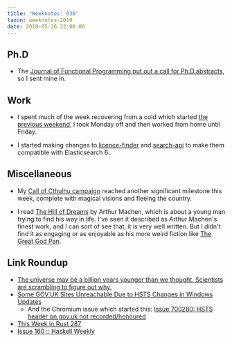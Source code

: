 ```yaml
---
title: "Weeknotes: 036"
taxon: weeknotes-2019
date: 2019-05-26 22:00:00
---
```


## Ph.D

- The [Journal of Functional Programming put out a call for Ph.D
  abstracts][], so I sent mine in.

[Journal of Functional Programming put out a call for Ph.D abstracts]: https://mail.haskell.org/pipermail/haskell-cafe/2019-May/131062.html

## Work

- I spent much of the week recovering from a cold which started [the
  previous weekend][], I took Monday off and then worked from home
  until Friday.

- I started making changes to [licence-finder][] and [search-api][] to
  make them compatible with Elasticsearch 6.

[the previous weekend]: weeknotes-035.html
[licence-finder]: https://github.com/alphagov/licence-finder/pull/530
[search-api]: https://github.com/alphagov/search-api/pull/1553

## Miscellaneous

- My [Call of Cthulhu campaign][] reached another significant
  milestone this week, complete with magical visions and fleeing the
  country.

- I read [The Hill of Dreams][] by Arthur Machen, which is about a
  young man trying to find his way in life.  I've seen it described as
  Arthur Machen's finest work, and I can sort of see that, it is very
  well written.  But I didn't find it as engaging or as enjoyable as
  his more weird fiction like [The Great God Pan][].

[Call of Cthulhu campaign]: masks-of-nyarlathotep.html
[The Hill of Dreams]: https://en.wikipedia.org/wiki/The_Hill_of_Dreams
[The Great God Pan]: https://en.wikipedia.org/wiki/The_Great_God_Pan

## Link Roundup

- [The universe may be a billion years younger than we thought. Scientists are scrambling to figure out why.](https://www.nbcnews.com/mach/science/universe-may-be-billion-years-younger-we-thought-scientists-are-ncna1005541)
- [Some GOV.UK Sites Unreachable Due to HSTS Changes in Windows Updates](https://www.bleepingcomputer.com/news/microsoft/some-govuk-sites-unreachable-due-to-hsts-changes-in-windows-updates/)
  - And the Chromium issue which started this: [Issue 700280: HSTS header on gov.uk not recorded/honoured](https://bugs.chromium.org/p/chromium/issues/detail?id=700280)
- [This Week in Rust 287](https://this-week-in-rust.org/blog/2019/05/21/this-week-in-rust-287/)
- [Issue 160 :: Haskell Weekly](https://haskellweekly.news/issues/160.html)
